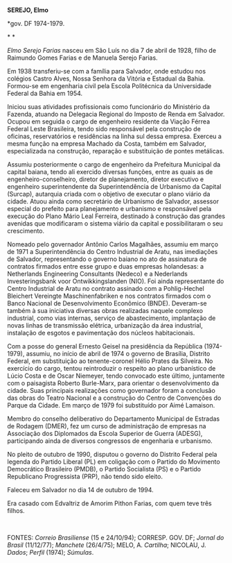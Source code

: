 **SEREJO, Elmo**

\*gov. DF 1974-1979.

* *

*Elmo Serejo Farias* nasceu em São Luís no dia 7 de abril de 1928, filho
de Raimundo Gomes Farias e de Manuela Serejo Farias.

Em 1938 transferiu-se com a família para Salvador, onde estudou nos
colégios Castro Alves, Nossa Senhora da Vitória e Estadual da Bahia.
Formou-se em engenharia civil pela Escola Politécnica da Universidade
Federal da Bahia em 1954.

Iniciou suas atividades profissionais como funcionário do Ministério da
Fazenda, atuando na Delegacia Regional do Imposto de Renda em Salvador.
Ocupou em seguida o cargo de engenheiro residente da Viação Férrea
Federal Leste Brasileira, tendo sido responsável pela construção de
oficinas, reservatórios e residências na linha sul dessa empresa.
Exerceu a mesma função na empresa Machado da Costa, também em Salvador,
especializada na construção, reparação e substituição de pontes
metálicas.

Assumiu posteriormente o cargo de engenheiro da Prefeitura Municipal da
capital baiana, tendo ali exercido diversas funções, entre as quais as
de engenheiro-conselheiro, diretor de planejamento, diretor executivo e
engenheiro superintendente da Superintendência de Urbanismo da Capital
(Surcap), autarquia criada com o objetivo de executar o plano viário da
cidade. Atuou ainda como secretário de Urbanismo de Salvador, assessor
especial do prefeito para planejamento e urbanismo e responsável pela
execução do Plano Mário Leal Ferreira, destinado à construção das
grandes avenidas que modificaram o sistema viário da capital e
possibilitaram o seu crescimento.

Nomeado pelo governador Antônio Carlos Magalhães, assumiu em março de
1971 a Superintendência do Centro Industrial de Aratu, nas imediações de
Salvador, representando o governo baiano no ato de assinatura de
contratos firmados entre esse grupo e duas empresas holandesas: a
Netherlands Engineering Consultants (Nedeco) e a Nederlands
Investeringsbank voor Ontwikkingslanden (NIO). Foi ainda representante
do Centro Industrial de Aratu no contrato assinado com a Pohlig-Hechel
Bleichert Vereingte Maschinenfabriken e nos contratos firmados com o
Banco Nacional de Desenvolvimento Econômico (BNDE). Deveram-se também à
sua iniciativa diversas obras realizadas naquele complexo industrial,
como vias internas, serviço de abastecimento, implantação de novas
linhas de transmissão elétrica, urbanização da área industrial,
instalação de esgotos e pavimentação dos núcleos habitacionais.

Com a posse do general Ernesto Geisel na presidência da República
(1974-1979), assumiu, no início de abril de 1974 o governo de Brasília,
Distrito Federal, em substituição ao tenente-coronel Hélio Prates da
Silveira. No exercício do cargo, tentou reintroduzir o respeito ao plano
urbanístico de Lúcio Costa e de Oscar Niemeyer, tendo convocado este
último, juntamente com o paisagista Roberto Burle-Marx, para orientar o
desenvolvimento da cidade. Suas principais realizações como governador
foram a conclusão das obras do Teatro Nacional e a construção do Centro
de Convenções do Parque da Cidade. Em março de 1979 foi substituído por
Aimé Lamaison.

Membro do conselho deliberativo do Departamento Municipal de Estradas de
Rodagem (DMER), fez um curso de administração de empresas na Associação
dos Diplomados da Escola Superior de Guerra (ADESG), participando ainda
de diversos congressos de engenharia e urbanismo.

No pleito de outubro de 1990, disputou o governo do Distrito Federal
pela legenda do Partido Liberal (PL) em coligação com o Partido do
Movimento Democrático Brasileiro (PMDB), o Partido Socialista (PS) e o
Partido Republicano Progressista (PRP), não tendo sido eleito.

Faleceu em Salvador no dia 14 de outubro de 1994.

Era casado com Edvaltriz de Amorim Pithon Farias, com quem teve três
filhos.

 

FONTES: *Correio Brasiliense* (15 e 24/10/94); CORRESP. GOV. DF; *Jornal
do Brasil* (11/12/77); *Manchete* (26/4/75); MELO, A. *Cartilha*;
NICOLAU, J. *Dados*; *Perfil* (1974); *Súmulas*.             

 
